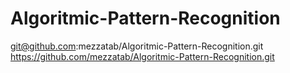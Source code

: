 # Algoritmic-Pattern-Recognition
git@github.com:mezzatab/Algoritmic-Pattern-Recognition.git
https://github.com/mezzatab/Algoritmic-Pattern-Recognition.git
